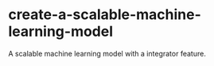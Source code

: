 # create-a-scalable-machine-learning-model
A scalable machine learning model with a integrator feature.
